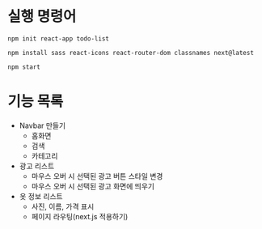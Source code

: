# 실행 명령어

`npm init react-app todo-list`

`npm install sass react-icons react-router-dom classnames next@latest`

`npm start`

# 기능 목록

- Navbar 만들기
  - 홈화면
  - 검색
  - 카테고리
- 광고 리스트
  - 마우스 오버 시 선택된 광고 버튼 스타일 변경
  - 마우스 오버 시 선택된 광고 화면에 띄우기
- 옷 정보 리스트
  - 사진, 이름, 가격 표시
  - 페이지 라우팅(next.js 적용하기)
